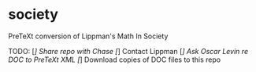 # society
PreTeXt conversion of Lippman's Math In Society

TODO:
[_] Share repo with Chase
[_] Contact Lippman
[_] Ask Oscar Levin re DOC to PreTeXt XML
[_] Download copies of DOC files to this repo
